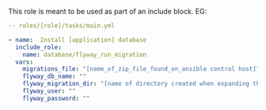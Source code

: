 This role is meant to be used as part of an include block. EG:

```yaml
-- roles/[role]/tasks/main.yml

- name:  Install [application] database
  include_role:
    name: database/flyway_run_migration
  vars:
    migrations_file: "[name_of_zip_file_found_on_ansible control host]"
    flyway_db_name: ""
    flyway_migration_dir: "[name of directory created when expanding the zip file]"
    flyway_user: ""
    flyway_password: ""
```
